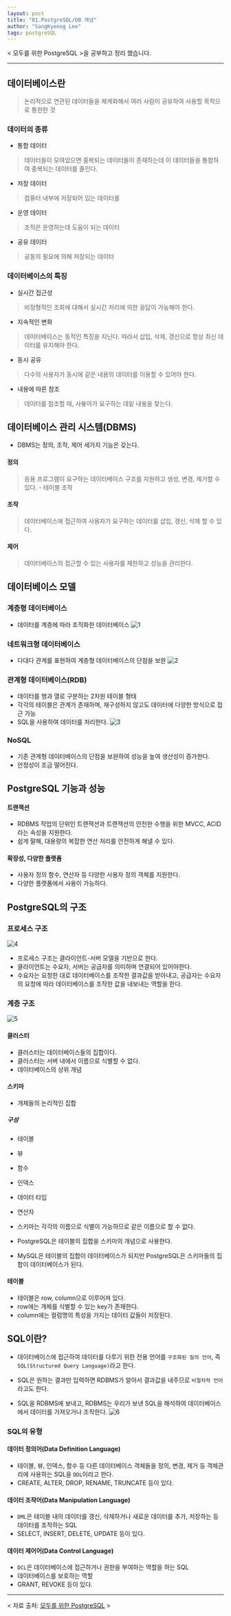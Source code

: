 ```yaml
---
layout: post
title: "01.PostgreSQL/DB 개념"
author: "SangKyenog Lee"
tags: postgreSQL
---
```


< 모두를 위한 PostgreSQL >을 공부하고 정리 했습니다. 

---

## 데이터베이스란
> 논리적으로 연관된 데이터들을 체계화해서 여러 사람이 공유하여 사용할 목적으로 통한한 것

### 데이터의 종류
- 통합 데이터
> 데이터들이 모여있으면 중복되는 데이터들이 존재하는데 이 데이터들을 통합하여 중복되는 데이터를 줄인다.

- 저장 데이터
> 컴퓨터 내부에 저장되어 있는 데이터를

- 운영 데이터
> 조직은 운영하는데 도움이 되는 데이터

- 공유 데이터
> 공동의 필요에 의해 저장되는 데이터

### 데이터베이스의 특징
- 실시간 접근성
> 비정형적인 조회에 대해서 실시간 처리에 의한 응답이 가능해야 한다.

- 지속적인 변화
> 데이터베이스는 동적인 특징을 지닌다. 따라서 삽입, 삭제, 갱신으로 항상 최신 데이터를 유지해야 한다.

- 동시 공유
> 다수의 사용자가 동시에 같은 내용의 데이터를 이용할 수 있어야 한다.

- 내용에 따른 참조
> 데이터를 참조할 때, 사욪아가 요구하는 데잍 내용을 찾는다.

## 데이터베이스 관리 시스템(DBMS)
- DBMS는 정의, 조작, 제어 세가지 기능은 갖는다.

#### 정의
> 응용 프로그램이 요구하는 데이터베이스 구조를 지원하고 생성, 변경, 제거할 수 있다. - 테이블 조작

#### 조작
> 데이터베이스에 접근하여 사용자가 요구하는 데이터를 삽입, 갱신, 삭제 할 수 있다.

#### 제어
> 데이터베이스의 접근할 수 있는 사용자를 제한하고 성능을 관리한다.

## 데이터베이스 모델
### 계층형 데이터베이스
- 데이터를 계층에 따라 조직화한 데이터베이스
![1](/assets/postgreimage/db01.png)

### 네트워크형 데이터베이스
- 다대다 관계를 표현하여 계층형 데이터베이스의 단점을 보완
![2](/assets/postgreimage/db02.png)

### 관계형 데이터베이스(RDB)
- 데이터를 행과 열로 구분하는 2차원 테이블 형태
- 각각의 테이블은 관계가 존재하며, 재구성하지 않고도 데이터에 다양한 방식으로 접근 가능
- SQL을 사용하여 데이터를 처리한다.
![3](/assets/postgreimage/db03.png)

### NoSQL
- 기존 관계형 데이터베이스의 단점을 보완하여 성능을 높여 생산성이 증가한다.
- 안정성이 조금 떨어진다.

## PostgreSQL 기능과 성능
#### 트랜잭션
- RDBMS 작업의 단위인 트랜잭션과 트랜잭션의 안전한 수행을 위한 MVCC, ACID라는 속성을 지원한다.
- 쉽게 말해, 대용량의 복잡한 연산 처리를 안전하게 해낼 수 있다.

#### 확장성, 다양한 플랫폼
- 사용자 정의 함수, 연산자 등 다양한 사용자 정의 객체를 지원한다.
- 다양한 플랫폼에서 사용이 가능하다.

## PostgreSQL의 구조
### 프로세스 구조
![4](/assets/postgreimage/db04.png)

- 프로세스 구조는 클라이언트-서버 모델을 기반으로 한다.
- 클라이언트는 수요자, 서버는 공급자를 의미하며 연결되어 있어야한다.
- 수요자는 요청한 대로 데이터베이스를 조작한 결과값을 받아내고, 공급자는 수요자의 요청에 따라 데이터베이스를 조작한 값을 내보내는 역할을 한다.

### 계층 구조
![5](/assets/postgreimage/db05.png)

#### 클러스터
- 클러스터는 데이터베이스들의 집합이다.
- 클러스터는 서버 내에서 이름으로 식별할 수 없다.
- 데이터베이스의 상위 개념

#### 스키마
- 개체들의 논리적인 집합

##### 구성
- 테이블
- 뷰
- 함수
- 인덱스
- 데이터 타입
- 연산자

- 스키마는 각각의 이름으로 식별이 가능하므로 같은 이름으로 할 수 없다.
- PostgreSQL은 테이블의 집합을 스키마의 개념으로 사용한다.
- MySQL은 테이블의 집합이 데이터베이스가 되지만 PostgreSQL은 스키마들의 집합이 데이터베이스가 된다.

#### 테이블
- 테이블은 row, column으로 이루어져 있다.
- row에는 개체를 식별할 수 있는 key가 존재한다.
- column에는 컬럼명의 특성을 가지는 데이터 값들이 저장된다.

## SQL이란?
- 데이터베이스에 접근하여 데이터를 다루기 위한 전용 언어를 `구조화된 질의 언어`, 즉 `SQL(Structured Query Language)`라고 한다.
- SQL은 원하는 결과만 입력하면 RDBMS가 알아서 결과값을 내주므로 `비절차적 언어`라고도 한다.

- SQL을 RDBMS에 보내고, RDBMS는 우리가 보낸 SQL을 해석하여 데이터베이스에서 데이터를 가져오거나 조작한다.
![6](/assets/postgreimage/db06.png)


### SQL의 유형
#### 데이터 정의어(Data Definition Language)
- 테이블, 뷰, 인덱스, 함수 등 다른 데이터베이스 객체들을 정의, 변경, 제거 등 객체관리에 사용하는 SQL을 `DDL`이라고 한다.
- CREATE, ALTER, DROP, RENAME, TRUNCATE 등이 있다.

#### 데이터 조작어(Data Manipulation Language)
- `DML`은 테이블 내의 데이터를 갱신, 삭제하거나 새로운 데이터를 추가, 저장하는 등 데이터를 조작하는 SQL
- SELECT, INSERT, DELETE, UPDATE 등이 있다.

#### 데이터 제어어(Data Control Language)
- `DCL`은 데이터베이스에 접근하거나 권한을 부여하는 역할을 하는 SQL
- 데이터베이스를 보호하는 역할
- GRANT, REVOKE 등이 있다.

---

< 자료 출처: [모두를 위한 PostgreSQL](https://bjpublic.tistory.com/394) >